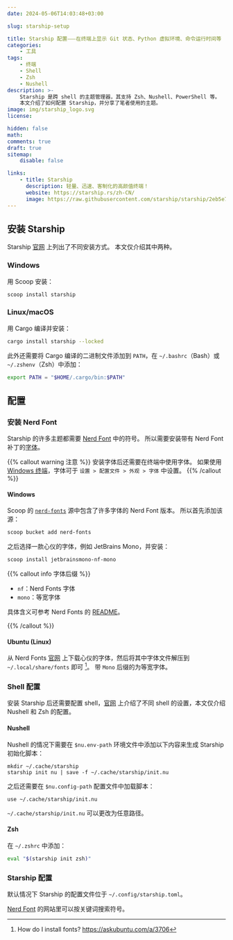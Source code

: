 ```yaml
---
date: 2024-05-06T14:03:48+03:00

slug: starship-setup

title: Starship 配置⸺在终端上显示 Git 状态、Python 虚拟环境、命令运行时间等
categories:
    - 工具
tags:
    - 终端
    - Shell
    - Zsh
    - Nushell
description: >-
    Starship 是跨 shell 的主题管理器，其支持 Zsh、Nushell、PowerShell 等。
    本文介绍了如何配置 Starship，并分享了笔者使用的主题。
image: img/starship_logo.svg
license:

hidden: false
math:
comments: true
draft: true
sitemap:
    disable: false

links:
    - title: Starship
      description: 轻量、迅速、客制化的高颜值终端！
      website: https://starship.rs/zh-CN/
      image: https://raw.githubusercontent.com/starship/starship/2eb5e7e73451a8113b32fdbeca8e0c684b776e05/media/icon.svg
---
```


## 安装 Starship

Starship [官网](https://starship.rs/zh-CN/guide/) 上列出了不同安装方式。
本文仅介绍其中两种。

### Windows

用 Scoop 安装：

```sh
scoop install starship
```

### Linux/macOS

用 Cargo 编译并安装：

```sh
cargo install starship --locked
```

此外还需要将 Cargo 编译的二进制文件添加到 `PATH`，在 `~/.bashrc`（Bash）或 `~/.zshenv`（Zsh）中添加：

```sh
export PATH = "$HOME/.cargo/bin:$PATH"
```

## 配置

### 安装 Nerd Font

Starship 的许多主题都需要 [Nerd Font](https://www.nerdfonts.com/) 中的符号。
所以需要安装带有 Nerd Font 补丁的[字体](https://www.nerdfonts.com/font-downloads)。

{{% callout warning 注意 %}}
安装字体后还需要在终端中使用字体。
如果使用 [Windows 终端](https://github.com/microsoft/terminal)，字体可于 `设置 > 配置文件 > 外观 > 字体` 中设置。
{{% /callout %}}

#### Windows

Scoop 的 [`nerd-fonts`](https://github.com/matthewjberger/scoop-nerd-fonts/tree/master/bucket) 源中包含了许多字体的 Nerd Font 版本。
所以首先添加该源：

```sh
scoop bucket add nerd-fonts
```

之后选择一款心仪的字体，例如 JetBrains Mono，并安装：

```sh
scoop install jetbrainsmono-nf-mono
```

{{% callout info 字体后缀 %}}

- `nf`：Nerd Fonts 字体
- `mono`：等宽字体

具体含义可参考 Nerd Fonts 的 [README](https://github.com/ryanoasis/nerd-fonts?tab=readme-ov-file#features)。

{{% /callout %}}

#### Ubuntu (Linux)

从 Nerd Fonts [官网](https://www.nerdfonts.com/font-downloads) 上下载心仪的字体，然后将其中字体文件解压到 `~/.local/share/fonts` 即可 [^ubuntu-font-install]。
带 `Mono` 后缀的为等宽字体。

### Shell 配置

安装 Starship 后还需要配置 shell，[官网](https://starship.rs/zh-CN/guide/) 上介绍了不同 shell 的设置，本文仅介绍 Nushell 和 Zsh 的配置。

#### Nushell

Nushell 的情况下需要在 `$nu.env-path` 环境文件中添加以下内容来生成 Starship 初始化脚本：

```nu
mkdir ~/.cache/starship
starship init nu | save -f ~/.cache/starship/init.nu
```

之后还需要在 `$nu.config-path` 配置文件中加载脚本：

```nu
use ~/.cache/starship/init.nu
```

`~/.cache/starship/init.nu` 可以更改为任意路径。

#### Zsh

在 `~/.zshrc` 中添加：

```sh
eval "$(starship init zsh)"
```

### Starship 配置

默认情况下 Starship 的配置文件位于 `~/.config/starship.toml`。

[Nerd Font](https://www.nerdfonts.com/cheat-sheet) 的网站里可以按关键词搜索符号。

[^ubuntu-font-install]: How do I install fonts? https://askubuntu.com/a/3706
